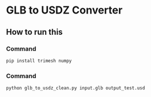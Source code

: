 # GLB to USDZ Converter 

## How to run this

### **Command**
```bash
pip install trimesh numpy
```

### **Command**
```bash
python glb_to_usdz_clean.py input.glb output_test.usd
```







